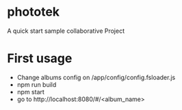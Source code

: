 # phototek
A quick start sample collaborative Project 

# First usage 
* Change albums config on /app/config/config.fsloader.js
* npm run build
* npm start
* go to http://localhost:8080/#/<album_name>